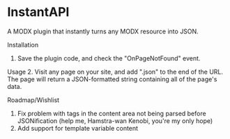 InstantAPI
==========

A MODX plugin that instantly turns any MODX resource into JSON.


Installation
1. Save the plugin code, and check the "OnPageNotFound" event.


Usage
2. Visit any page on your site, and add ".json" to the end of the URL. The page will return a JSON-formatted string containing all of the page's data.


Roadmap/Wishlist
1. Fix problem with tags in the content area not being parsed before JSONification (help me, Hamstra-wan Kenobi, you're my only hope)
2. Add support for template variable content